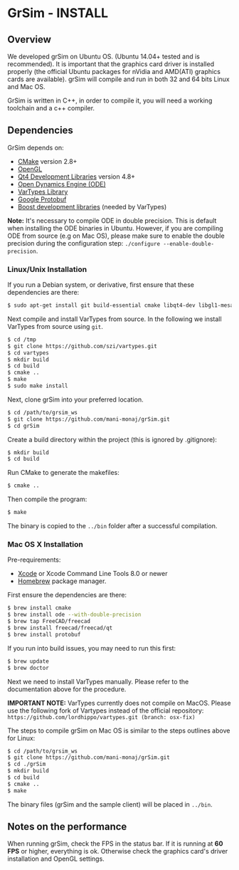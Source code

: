 # GrSim - INSTALL

## Overview

We developed grSim on Ubuntu OS. (Ubuntu 14.04+ tested and is recommended). It is  important that the graphics card driver is installed properly (the official Ubuntu packages for nVidia and AMD(ATI) graphics cards are available). grSim will compile and run in both 32 and 64 bits Linux and Mac OS.

GrSim is written in C++, in order to compile it, you will need a working toolchain and a c++ compiler.

## Dependencies

GrSim depends on:

- [CMake](https://cmake.org/) version 2.8+ 
- [OpenGL](https://www.opengl.org)
- [Qt4 Development Libraries](https://www.qt.io) version 4.8+
- [Open Dynamics Engine (ODE)](http://www.ode.org)
- [VarTypes Library](https://github.com/szi/vartypes)
- [Google Protobuf](https://github.com/google/protobuf)
- [Boost development libraries](http://www.boost.org/) (needed by VarTypes)

**Note:** It's necessary to compile ODE in double precision. This is default when installing the ODE binaries in Ubuntu. However, if you are compiling ODE from source (e.g on Mac OS), please make sure to enable the double precision during the configuration step: `./configure --enable-double-precision`.

### Linux/Unix Installation

If you run a Debian system, or derivative, first ensure that these dependencies are there:

```bash
$ sudo apt-get install git build-essential cmake libqt4-dev libgl1-mesa-dev libglu1-mesa-dev libprotobuf-dev protobuf-compiler libode-dev libboost-dev
```

Next compile and install VarTypes from source. In the following we install VarTypes from source using `git`.

```bash
$ cd /tmp
$ git clone https://github.com/szi/vartypes.git 
$ cd vartypes
$ mkdir build
$ cd build
$ cmake ..
$ make
$ sudo make install
```

Next, clone grSim into your preferred location.

```bash
$ cd /path/to/grsim_ws
$ git clone https://github.com/mani-monaj/grSim.git
$ cd grSim
```

Create a build directory within the project (this is ignored by .gitignore):

```bash
$ mkdir build
$ cd build
```

Run CMake to generate the makefiles:

```bash
$ cmake ..
```

Then compile the program:

```bash
$ make
```

The binary is copied to the `../bin` folder after a successful compilation.

### Mac OS X Installation

Pre-requirements:

- [Xcode](https://developer.apple.com/xcode/) or Xcode Command Line Tools 8.0 or newer
- [Homebrew](http://brew.sh/) package manager.

First ensure the dependencies are there:

```bash
$ brew install cmake
$ brew install ode --with-double-precision
$ brew tap FreeCAD/freecad
$ brew install freecad/freecad/qt  
$ brew install protobuf
```

If you run into build issues, you may need to run this first:

```bash
$ brew update
$ brew doctor
```

Next we need to install VarTypes manually. Please refer to the documentation above for the procedure. 

**IMPORTANT NOTE:** VarTypes currently does not compile on MacOS. Please use the following fork of Vartypes instead of the official repository: `https://github.com/lordhippo/vartypes.git (branch: osx-fix)`

The steps to compile grSim on Mac OS is similar to the steps outlines above for Linux:


```bash
$ cd /path/to/grsim_ws
$ git clone https://github.com/mani-monaj/grSim.git
$ cd ./grSim
$ mkdir build
$ cd build
$ cmake ..
$ make
```

The binary files (grSim and the sample client) will be placed in `../bin`. 

## Notes on the performance

When running grSim, check the FPS in the status bar. If it is running at **60 FPS** or higher, everything is ok. Otherwise check the graphics card's driver installation and OpenGL settings.